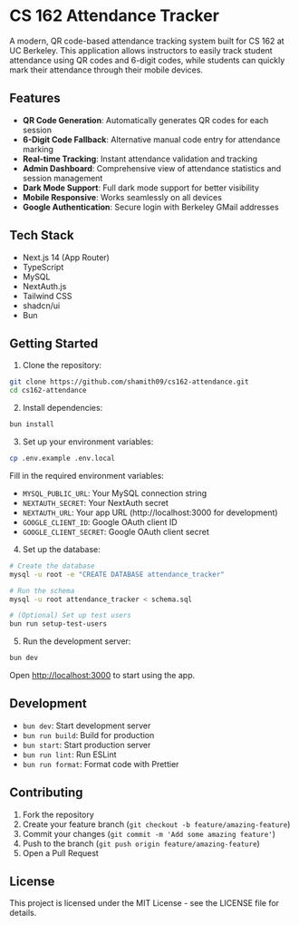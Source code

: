 # CS 162 Attendance Tracker

A modern, QR code-based attendance tracking system built for CS 162 at UC Berkeley. This application allows instructors to easily track student attendance using QR codes and 6-digit codes, while students can quickly mark their attendance through their mobile devices.

## Features

- **QR Code Generation**: Automatically generates QR codes for each session
- **6-Digit Code Fallback**: Alternative manual code entry for attendance marking
- **Real-time Tracking**: Instant attendance validation and tracking
- **Admin Dashboard**: Comprehensive view of attendance statistics and session management
- **Dark Mode Support**: Full dark mode support for better visibility
- **Mobile Responsive**: Works seamlessly on all devices
- **Google Authentication**: Secure login with Berkeley GMail addresses

## Tech Stack

- Next.js 14 (App Router)
- TypeScript
- MySQL
- NextAuth.js
- Tailwind CSS
- shadcn/ui
- Bun

## Getting Started

1. Clone the repository:
```bash
git clone https://github.com/shamith09/cs162-attendance.git
cd cs162-attendance
```

2. Install dependencies:
```bash
bun install
```

3. Set up your environment variables:
```bash
cp .env.example .env.local
```
Fill in the required environment variables:
- `MYSQL_PUBLIC_URL`: Your MySQL connection string
- `NEXTAUTH_SECRET`: Your NextAuth secret
- `NEXTAUTH_URL`: Your app URL (http://localhost:3000 for development)
- `GOOGLE_CLIENT_ID`: Google OAuth client ID
- `GOOGLE_CLIENT_SECRET`: Google OAuth client secret

4. Set up the database:
```bash
# Create the database
mysql -u root -e "CREATE DATABASE attendance_tracker"

# Run the schema
mysql -u root attendance_tracker < schema.sql

# (Optional) Set up test users
bun run setup-test-users
```

5. Run the development server:
```bash
bun dev
```

Open [http://localhost:3000](http://localhost:3000) to start using the app.

## Development

- `bun dev`: Start development server
- `bun run build`: Build for production
- `bun start`: Start production server
- `bun run lint`: Run ESLint
- `bun run format`: Format code with Prettier

## Contributing

1. Fork the repository
2. Create your feature branch (`git checkout -b feature/amazing-feature`)
3. Commit your changes (`git commit -m 'Add some amazing feature'`)
4. Push to the branch (`git push origin feature/amazing-feature`)
5. Open a Pull Request

## License

This project is licensed under the MIT License - see the LICENSE file for details.
